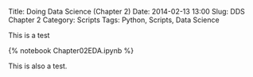 Title: Doing Data Science (Chapter 2)
Date: 2014-02-13 13:00
Slug: DDS Chapter 2
Category: Scripts
Tags: Python, Scripts, Data Science

This is a test

{% notebook Chapter02EDA.ipynb %}

This is also a test.
